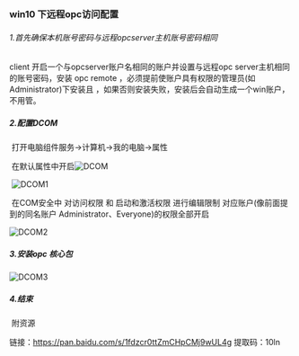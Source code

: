 ### win10 下远程opc访问配置

###### 1.首先确保本机账号密码与远程opcserver主机账号密码相同

client 开启一个与opcserver账户名相同的账户并设置与远程opc server主机相同的账号密码，安装 opc remote ，必须提前使账户具有权限的管理员(如Administrator)下安装且 ，如果否则安装失败，安装后会自动生成一个win账户，不用管。

##### 2.配置DCOM

​	打开电脑组件服务->计算机->我的电脑->属性

​	在默认属性中开启![DCOM](D:\project\java\note\logs\DCOM.png)

​	![DCOM1](D:\project\java\note\logs\DCOM1.png)

​	在COM安全中 对访问权限 和 启动和激活权限 进行编辑限制 对应账户(像前面提到的同名账户 Administrator、Everyone)的权限全部开启

![DCOM2](D:\project\java\note\logs\DCOM2.png)

##### 3.安装opc 核心包

![DCOM3](D:\project\java\note\logs\DCOM3.png)

##### 4.结束

​	附资源

链接：https://pan.baidu.com/s/1fdzcr0ttZmCHpCMj9wUL4g 
提取码：10ln